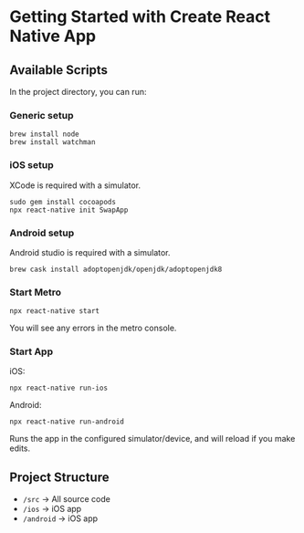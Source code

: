 # Getting Started with Create React Native App

## Available Scripts

In the project directory, you can run:

### Generic setup

```
brew install node
brew install watchman
```

### iOS setup

XCode is required with a simulator.
```
sudo gem install cocoapods
npx react-native init SwapApp
```

### Android setup

Android studio is required with a simulator.

```
brew cask install adoptopenjdk/openjdk/adoptopenjdk8
```

### Start Metro

```
npx react-native start
```
You will see any errors in the metro console.

### Start App

iOS:
```
npx react-native run-ios
```

Android:
```
npx react-native run-android
```

Runs the app in the configured simulator/device, and will reload if you make edits.

## Project Structure

- `/src` -> All source code
- `/ios` -> iOS app
- `/android` -> iOS app
